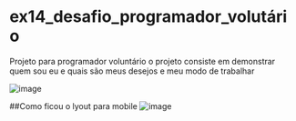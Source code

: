 # ex14_desafio_programador_volutário
 Projeto para programador voluntário
o projeto consiste em demonstrar quem sou eu e quais são meus desejos e meu modo de trabalhar 

![image](https://github.com/user-attachments/assets/f8111edf-0ca0-4412-aec5-0e3a71e0d3cd)

##Como ficou o lyout para mobile
![image](https://github.com/user-attachments/assets/521f43e9-8111-410d-896d-3bf52b203ddc)



